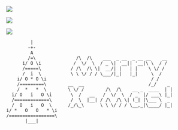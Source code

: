 ![](https://img.shields.io/badge/day%20📅-16-blue)

![](https://img.shields.io/badge/stars%20⭐-15-yellow)

![](https://img.shields.io/badge/days%20completed-6-red)

```
         |
        -+-
         A
        /=\               /\  /\    ___  _ __  _ __ __    __
      i/ O \i            /  \/  \  / _ \| '__|| '__|\ \  / /
      /=====\           / /\  /\ \|  __/| |   | |    \ \/ /
      /  i  \           \ \ \/ / / \___/|_|   |_|     \  /
    i/ O * O \i                                       / /
    /=========\        __  __                        /_/    _
    /  *   *  \        \ \/ /        /\  /\    __ _  ____  | |
  i/ O   i   O \i       \  /   __   /  \/  \  / _` |/ ___\ |_|
  /=============\       /  \  |__| / /\  /\ \| (_| |\___ \  _
  /  O   i   O  \      /_/\_\      \ \ \/ / / \__,_|\____/ |_|
i/ *   O   O   * \i
/=================\
       |___|
```
